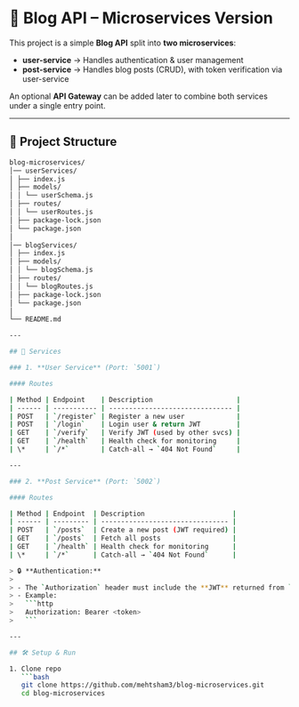 # 📝 Blog API – Microservices Version

This project is a simple **Blog API** split into **two microservices**:

- **user-service** → Handles authentication & user management
- **post-service** → Handles blog posts (CRUD), with token verification via user-service

An optional **API Gateway** can be added later to combine both services under a single entry point.

---

## 📂 Project Structure

````bash
blog-microservices/
│── userServices/
│ ├── index.js
│ ├── models/
│ │ └── userSchema.js
│ ├── routes/
│ │ └── userRoutes.js
│ ├── package-lock.json
│ └── package.json
│
│── blogServices/
│ ├── index.js
│ ├── models/
│ │ └── blogSchema.js
│ ├── routes/
│ │ └── blogRoutes.js
│ ├── package-lock.json
│ └── package.json
│
└── README.md

---

## 🚀 Services

### 1. **User Service** (Port: `5001`)

#### Routes

| Method | Endpoint    | Description                     |
| ------ | ----------- | ------------------------------- |
| POST   | `/register` | Register a new user             |
| POST   | `/login`    | Login user & return JWT         |
| GET    | `/verify`   | Verify JWT (used by other svcs) |
| GET    | `/health`   | Health check for monitoring     |
| \*     | `/*`        | Catch-all → `404 Not Found`     |

---

### 2. **Post Service** (Port: `5002`)

#### Routes

| Method | Endpoint  | Description                      |
| ------ | --------- | -------------------------------- |
| POST   | `/posts`  | Create a new post (JWT required) |
| GET    | `/posts`  | Fetch all posts                  |
| GET    | `/health` | Health check for monitoring      |
| \*     | `/*`      | Catch-all → `404 Not Found`      |

> 🔒 **Authentication:**
>
> - The `Authorization` header must include the **JWT** returned from `/login`.
> - Example:
>   ```http
>   Authorization: Bearer <token>
>   ```

---

## 🛠️ Setup & Run

1. Clone repo
   ```bash
   git clone https://github.com/mehtsham3/blog-microservices.git
   cd blog-microservices
````
